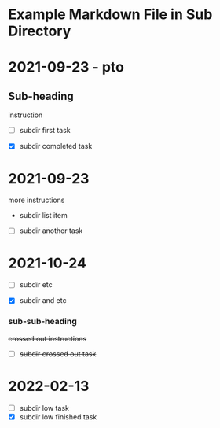 # Example Markdown File in Sub Directory

# 2021-09-23 - pto

## Sub-heading

instruction

- [ ] subdir first task

* [x] subdir completed task

# 2021-09-23

more instructions

- subdir list item

* [ ] subdir another task

# 2021-10-24

- [ ] subdir etc

* [x] subdir and etc

### sub-sub-heading

~~crossed out instructions~~

- [ ] ~~subdir crossed out task~~

# 2022-02-13

- [ ] subdir low task
- [x] subdir low finished task
